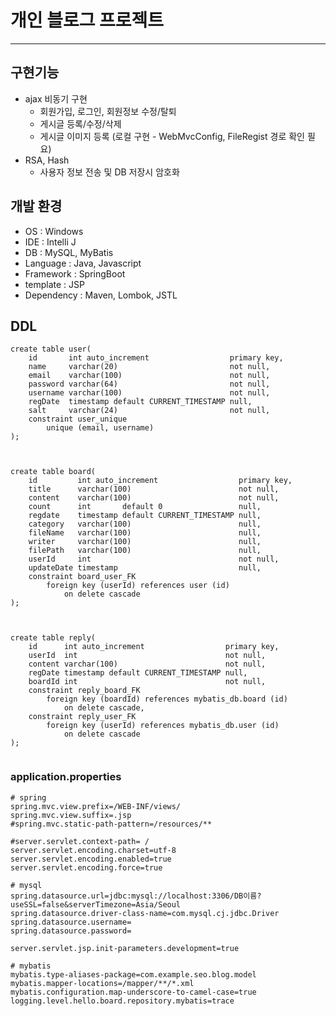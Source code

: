 # 개인 블로그 프로젝트

---

## 구현기능
- ajax 비동기 구현
  - 회원가입, 로그인, 회원정보 수정/탈퇴 
  - 게시글 등록/수정/삭제 
  - 게시글 이미지 등록 (로컬 구현 - WebMvcConfig, FileRegist 경로 확인 필요)
- RSA, Hash
  - 사용자 정보 전송 및 DB 저장시 암호화

## 개발 환경
- OS : Windows
- IDE : Intelli J
- DB : MySQL, MyBatis
- Language : Java, Javascript
- Framework : SpringBoot
- template : JSP
- Dependency : Maven, Lombok, JSTL

## DDL
```angular2html
create table user(
    id       int auto_increment                  primary key,
    name     varchar(20)                         not null,
    email    varchar(100)                        not null,
    password varchar(64)                         not null,
    username varchar(100)                        not null,
    regDate  timestamp default CURRENT_TIMESTAMP null,
    salt     varchar(24)                         not null,
    constraint user_unique
        unique (email, username)
);



```
```angular2html
create table board(
    id         int auto_increment                  primary key,
    title      varchar(100)                        not null,
    content    varchar(100)                        not null,
    count      int       default 0                 null,
    regdate    timestamp default CURRENT_TIMESTAMP null,
    category   varchar(100)                        null,
    fileName   varchar(100)                        null,
    writer     varchar(100)                        null,
    filePath   varchar(100)                        null,
    userId     int                                 not null,
    updateDate timestamp                           null,
    constraint board_user_FK
        foreign key (userId) references user (id)
            on delete cascade
);



```
```angular2html
create table reply(
    id      int auto_increment                  primary key,
    userId  int                                 not null,
    content varchar(100)                        not null,
    regDate timestamp default CURRENT_TIMESTAMP null,
    boardId int                                 not null,
    constraint reply_board_FK
        foreign key (boardId) references mybatis_db.board (id)
            on delete cascade,
    constraint reply_user_FK
        foreign key (userId) references mybatis_db.user (id)
            on delete cascade
);


```

### application.properties
```angular2html
# spring
spring.mvc.view.prefix=/WEB-INF/views/
spring.mvc.view.suffix=.jsp
#spring.mvc.static-path-pattern=/resources/**

#server.servlet.context-path= /
server.servlet.encoding.charset=utf-8
server.servlet.encoding.enabled=true
server.servlet.encoding.force=true

# mysql
spring.datasource.url=jdbc:mysql://localhost:3306/DB이름?useSSL=false&serverTimezone=Asia/Seoul
spring.datasource.driver-class-name=com.mysql.cj.jdbc.Driver
spring.datasource.username=
spring.datasource.password=

server.servlet.jsp.init-parameters.development=true

# mybatis
mybatis.type-aliases-package=com.example.seo.blog.model
mybatis.mapper-locations=/mapper/**/*.xml
mybatis.configuration.map-underscore-to-camel-case=true
logging.level.hello.board.repository.mybatis=trace
```

